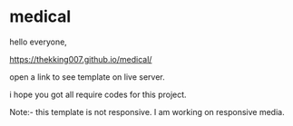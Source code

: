 # medical
hello everyone,

https://thekking007.github.io/medical/

open a link to see template on live server.

i hope you got all require codes for this project.

Note:- this template is not responsive. I am working on responsive media.
